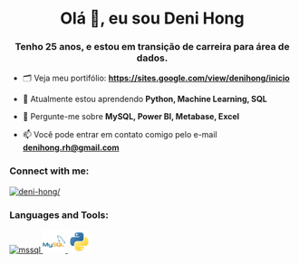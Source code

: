 <h1 align="center">Olá 👋, eu sou Deni Hong</h1>
<h3 align="center">Tenho 25 anos, e estou em transição de carreira para área de dados.</h3>

- 🗂 Veja meu portifólio: **https://sites.google.com/view/denihong/inicio**

- 🌱 Atualmente estou aprendendo **Python, Machine Learning, SQL**

- 💬 Pergunte-me sobre **MySQL, Power BI, Metabase, Excel**

- 📫 Você pode entrar em contato comigo pelo e-mail **denihong.rh@gmail.com**

<h3 align="left">Connect with me:</h3>
<p align="left">
<a href="https://linkedin.com/in/deni-hong/" target="blank"><img align="center" src="https://raw.githubusercontent.com/rahuldkjain/github-profile-readme-generator/master/src/images/icons/Social/linked-in-alt.svg" alt="deni-hong/" height="30" width="40" /></a>
</p>

<h3 align="left">Languages and Tools:</h3>
<p align="left"> <a href="https://www.microsoft.com/en-us/sql-server" target="_blank" rel="noreferrer"> <img src="https://www.svgrepo.com/show/303229/microsoft-sql-server-logo.svg" alt="mssql" width="40" height="40"/> </a> <a href="https://www.mysql.com/" target="_blank" rel="noreferrer"> <img src="https://raw.githubusercontent.com/devicons/devicon/master/icons/mysql/mysql-original-wordmark.svg" alt="mysql" width="40" height="40"/> </a> <a href="https://www.python.org" target="_blank" rel="noreferrer"> <img src="https://raw.githubusercontent.com/devicons/devicon/master/icons/python/python-original.svg" alt="python" width="40" height="40"/> </a> </p>
